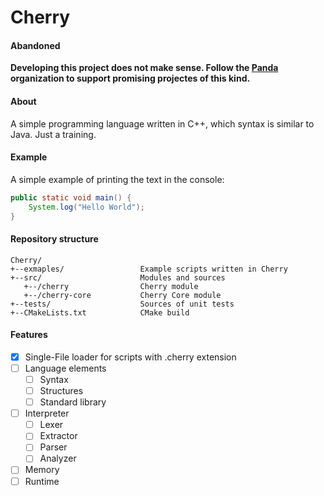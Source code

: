 # Cherry

#### Abandoned
**Developing this project does not make sense. Follow the [Panda](https://github.com/Panda-Programming-Language) organization to support promising projectes of this kind.**

#### About

A simple programming language written in C++, which syntax is similar to Java. Just a training.

#### Example
A simple example of printing the text in the console:

```java
public static void main() {
    System.log("Hello World");
}
```

#### Repository structure
```
Cherry/
+--exmaples/                 Example scripts written in Cherry
+--src/                      Modules and sources
   +--/cherry                Cherry module
   +--/cherry-core           Cherry Core module
+--tests/                    Sources of unit tests
+--CMakeLists.txt            CMake build
```

#### Features
- [x] Single-File loader for scripts with .cherry extension
- [ ] Language elements
  - [ ] Syntax
  - [ ] Structures
  - [ ] Standard library
- [ ] Interpreter
  - [ ] Lexer
  - [ ] Extractor
  - [ ] Parser
  - [ ] Analyzer
- [ ] Memory
- [ ] Runtime
